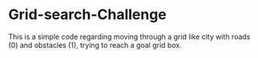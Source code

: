 # Grid-search-Challenge
This is a simple code regarding moving through a grid like city with roads (0) and obstacles (1), trying to reach a goal grid box.
